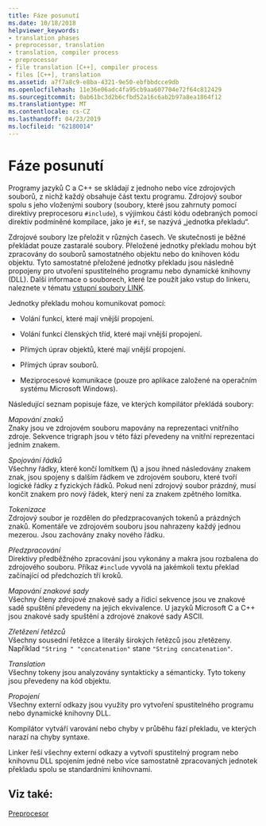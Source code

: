 ```yaml
---
title: Fáze posunutí
ms.date: 10/18/2018
helpviewer_keywords:
- translation phases
- preprocessor, translation
- translation, compiler process
- preprocessor
- file translation [C++], compiler process
- files [C++], translation
ms.assetid: a7f7a8c9-e8ba-4321-9e50-ebfbbdcce9db
ms.openlocfilehash: 11e36e06adc4fa95cb9aa607704e72f64c812429
ms.sourcegitcommit: 0ab61bc3d2b6cfbd52a16c6ab2b97a8ea1864f12
ms.translationtype: MT
ms.contentlocale: cs-CZ
ms.lasthandoff: 04/23/2019
ms.locfileid: "62180014"
---
```

# <a name="phases-of-translation"></a>Fáze posunutí

Programy jazyků C a C++ se skládají z jednoho nebo více zdrojových souborů, z nichž každý obsahuje část textu programu. Zdrojový soubor spolu s jeho vloženými soubory (soubory, které jsou zahrnuty pomocí direktivy preprocesoru `#include`), s výjimkou částí kódu odebraných pomocí direktiv podmíněné kompilace, jako je `#if`, se nazývá „jednotka překladu“.

Zdrojové soubory lze přeložit v různých časech. Ve skutečnosti je běžné překládat pouze zastaralé soubory. Přeložené jednotky překladu mohou být zpracovány do souborů samostatného objektu nebo do knihoven kódu objektu. Tyto samostatné přeložené jednotky překladu jsou následně propojeny pro utvoření spustitelného programu nebo dynamické knihovny (DLL).  Další informace o souborech, které lze použít jako vstup do linkeru, naleznete v tématu [vstupní soubory LINK](../build/reference/link-input-files.md).

Jednotky překladu mohou komunikovat pomocí:

- Volání funkcí, které mají vnější propojení.

- Volání funkcí členských tříd, které mají vnější propojení.

- Přímých úprav objektů, které mají vnější propojení.

- Přímých úprav souborů.

- Meziprocesové komunikace (pouze pro aplikace založené na operačním systému Microsoft Windows).

Následující seznam popisuje fáze, ve kterých kompilátor překládá soubory:

*Mapování znaků*<br/>
Znaky jsou ve zdrojovém souboru mapovány na reprezentaci vnitřního zdroje. Sekvence trigraph jsou v této fázi převedeny na vnitřní reprezentaci jedním znakem.

*Spojování řádků*<br/>
Všechny řádky, které končí lomítkem (**\\**) a jsou ihned následovány znakem znak, jsou spojeny s dalším řádkem ve zdrojovém souboru, které tvoří logické řádky z fyzických řádků. Pokud není zdrojový soubor prázdný, musí končit znakem pro nový řádek, který není za znakem zpětného lomítka.

*Tokenizace*<br/>
Zdrojový soubor je rozdělen do předzpracovaných tokenů a prázdných znaků. Komentáře ve zdrojovém souboru jsou nahrazeny každý jednou mezerou. Jsou zachovány znaky nového řádku.

*Předzpracování*<br/>
Direktivy předběžného zpracování jsou vykonány a makra jsou rozbalena do zdrojového souboru. Příkaz `#include` vyvolá na jakémkoli textu překlad začínající od předchozích tří kroků.

*Mapování znakové sady*<br/>
Všechny členy zdrojové znakové sady a řídicí sekvence jsou ve znakové sadě spuštění převedeny na jejich ekvivalence. U jazyků Microsoft C a C++ jsou znakové sady spuštění a zdrojové znakové sady ASCII.

*Zřetězení řetězců*<br/>
Všechny sousední řetězce a literály širokých řetězců jsou zřetězeny. Například `"String " "concatenation"` stane `"String concatenation"`.

*Translation*<br/>
Všechny tokeny jsou analyzovány syntakticky a sémanticky. Tyto tokeny jsou převedeny na kód objektu.

*Propojení*<br/>
Všechny externí odkazy jsou využity pro vytvoření spustitelného programu nebo dynamické knihovny DLL.

Kompilátor vytváří varování nebo chyby v průběhu fází překladu, ve kterých narazí na chyby syntaxe.

Linker řeší všechny externí odkazy a vytvoří spustitelný program nebo knihovnu DLL spojením jedné nebo více samostatně zpracovaných jednotek překladu spolu se standardními knihovnami.

## <a name="see-also"></a>Viz také:

[Preprocesor](../preprocessor/preprocessor.md)